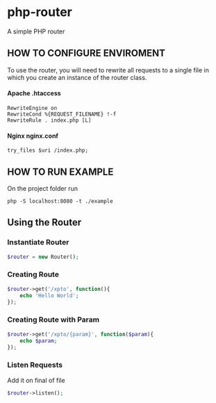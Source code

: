 # php-router
A simple PHP router

## HOW TO CONFIGURE ENVIROMENT
To use the router, you will need to rewrite all requests to a single file in which you create an instance of the router class.

#### Apache .htaccess
```
RewriteEngine on
RewriteCond %{REQUEST_FILENAME} !-f
RewriteRule . index.php [L]
```

#### Nginx nginx.conf
```
try_files $uri /index.php;
```

## HOW TO RUN EXAMPLE
On the project folder run

```
php -S localhost:8080 -t ./example
```

## Using the Router
### Instantiate Router
```php
$router = new Router();
```

### Creating Route
```php
$router->get('/xpto', function(){
    echo 'Hello World';
});
```

### Creating Route with Param
```php
$router->get('/xpto/{param}', function($param){
    echo $param;
});
```

### Listen Requests
Add it on final of file
```php
$router->listen();
```